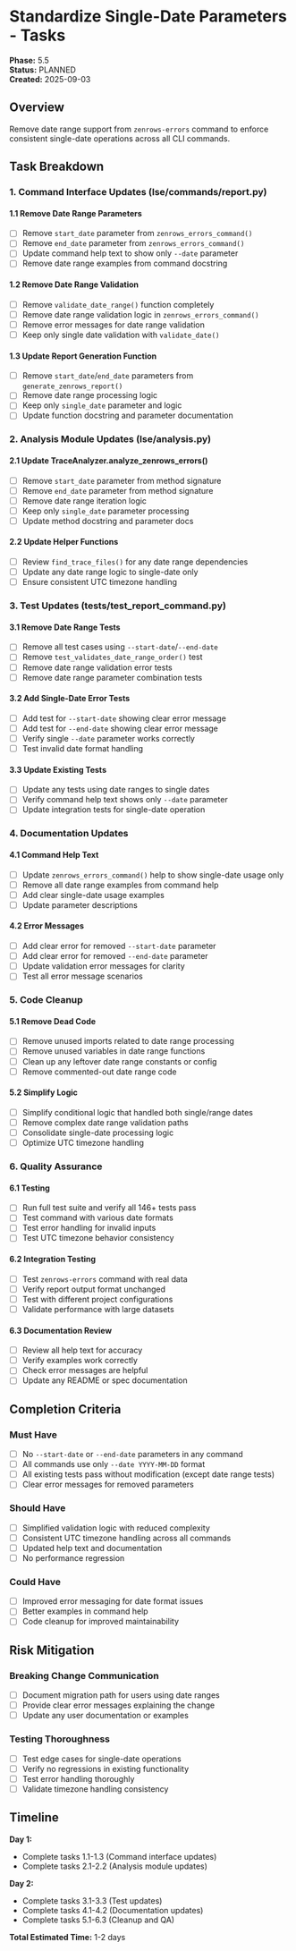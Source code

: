 # Standardize Single-Date Parameters - Tasks

**Phase:** 5.5  
**Status:** PLANNED  
**Created:** 2025-09-03

## Overview
Remove date range support from `zenrows-errors` command to enforce consistent single-date operations across all CLI commands.

## Task Breakdown

### 1. Command Interface Updates (lse/commands/report.py)

#### 1.1 Remove Date Range Parameters
- [ ] Remove `start_date` parameter from `zenrows_errors_command()`
- [ ] Remove `end_date` parameter from `zenrows_errors_command()` 
- [ ] Update command help text to show only `--date` parameter
- [ ] Remove date range examples from command docstring

#### 1.2 Remove Date Range Validation
- [ ] Remove `validate_date_range()` function completely
- [ ] Remove date range validation logic in `zenrows_errors_command()`
- [ ] Remove error messages for date range validation
- [ ] Keep only single date validation with `validate_date()`

#### 1.3 Update Report Generation Function  
- [ ] Remove `start_date`/`end_date` parameters from `generate_zenrows_report()`
- [ ] Remove date range processing logic
- [ ] Keep only `single_date` parameter and logic
- [ ] Update function docstring and parameter documentation

### 2. Analysis Module Updates (lse/analysis.py)

#### 2.1 Update TraceAnalyzer.analyze_zenrows_errors()
- [ ] Remove `start_date` parameter from method signature
- [ ] Remove `end_date` parameter from method signature  
- [ ] Remove date range iteration logic
- [ ] Keep only `single_date` parameter processing
- [ ] Update method docstring and parameter docs

#### 2.2 Update Helper Functions
- [ ] Review `find_trace_files()` for any date range dependencies
- [ ] Update any date range logic to single-date only
- [ ] Ensure consistent UTC timezone handling

### 3. Test Updates (tests/test_report_command.py)

#### 3.1 Remove Date Range Tests
- [ ] Remove all test cases using `--start-date`/`--end-date`
- [ ] Remove `test_validates_date_range_order()` test
- [ ] Remove date range validation error tests
- [ ] Remove date range parameter combination tests

#### 3.2 Add Single-Date Error Tests
- [ ] Add test for `--start-date` showing clear error message  
- [ ] Add test for `--end-date` showing clear error message
- [ ] Verify single `--date` parameter works correctly
- [ ] Test invalid date format handling

#### 3.3 Update Existing Tests
- [ ] Update any tests using date ranges to single dates
- [ ] Verify command help text shows only `--date` parameter
- [ ] Update integration tests for single-date operation

### 4. Documentation Updates

#### 4.1 Command Help Text  
- [ ] Update `zenrows_errors_command()` help to show single-date usage only
- [ ] Remove all date range examples from command help
- [ ] Add clear single-date usage examples
- [ ] Update parameter descriptions

#### 4.2 Error Messages
- [ ] Add clear error for removed `--start-date` parameter
- [ ] Add clear error for removed `--end-date` parameter  
- [ ] Update validation error messages for clarity
- [ ] Test all error message scenarios

### 5. Code Cleanup

#### 5.1 Remove Dead Code
- [ ] Remove unused imports related to date range processing
- [ ] Remove unused variables in date range functions
- [ ] Clean up any leftover date range constants or config
- [ ] Remove commented-out date range code

#### 5.2 Simplify Logic
- [ ] Simplify conditional logic that handled both single/range dates
- [ ] Remove complex date range validation paths
- [ ] Consolidate single-date processing logic
- [ ] Optimize UTC timezone handling

### 6. Quality Assurance

#### 6.1 Testing
- [ ] Run full test suite and verify all 146+ tests pass
- [ ] Test command with various date formats
- [ ] Test error handling for invalid inputs
- [ ] Test UTC timezone behavior consistency

#### 6.2 Integration Testing  
- [ ] Test `zenrows-errors` command with real data
- [ ] Verify report output format unchanged
- [ ] Test with different project configurations
- [ ] Validate performance with large datasets

#### 6.3 Documentation Review
- [ ] Review all help text for accuracy
- [ ] Verify examples work correctly
- [ ] Check error messages are helpful
- [ ] Update any README or spec documentation

## Completion Criteria

### Must Have
- [ ] No `--start-date` or `--end-date` parameters in any command
- [ ] All commands use only `--date YYYY-MM-DD` format
- [ ] All existing tests pass without modification (except date range tests)
- [ ] Clear error messages for removed parameters

### Should Have  
- [ ] Simplified validation logic with reduced complexity
- [ ] Consistent UTC timezone handling across all commands
- [ ] Updated help text and documentation
- [ ] No performance regression

### Could Have
- [ ] Improved error messaging for date format issues
- [ ] Better examples in command help
- [ ] Code cleanup for improved maintainability

## Risk Mitigation

### Breaking Change Communication
- [ ] Document migration path for users using date ranges
- [ ] Provide clear error messages explaining the change
- [ ] Update any user documentation or examples

### Testing Thoroughness
- [ ] Test edge cases for single-date operations
- [ ] Verify no regressions in existing functionality  
- [ ] Test error handling thoroughly
- [ ] Validate timezone handling consistency

## Timeline

**Day 1:**
- Complete tasks 1.1-1.3 (Command interface updates)
- Complete tasks 2.1-2.2 (Analysis module updates)

**Day 2:**  
- Complete tasks 3.1-3.3 (Test updates)
- Complete tasks 4.1-4.2 (Documentation updates)
- Complete tasks 5.1-6.3 (Cleanup and QA)

**Total Estimated Time:** 1-2 days
